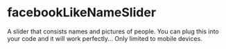 # facebookLikeNameSlider
A slider that consists names and pictures of people. You can plug this into your code and it will work perfectly... Only limited to mobile devices.
